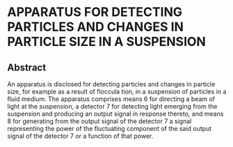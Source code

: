 # APPARATUS FOR DETECTING PARTICLES AND CHANGES IN PARTICLE SIZE IN A SUSPENSION

## Abstract
An apparatus is disclosed for detecting particles and changes in particle size, for example as a result of floccula tion, in a suspension of particles in a fluid medium. The apparatus comprises means 6 for directing a beam of light at the suspension, a detector 7 for detecting light emerging from the suspension and producing an output signal in response thereto, and means 8 for generating from the output signal of the detector 7 a signal representing the power of the fluctuating component of the said output signal of the detector 7 or a function of that power.